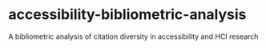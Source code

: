 # accessibility-bibliometric-analysis
A bibliometric analysis of citation diversity in accessibility and HCI research

